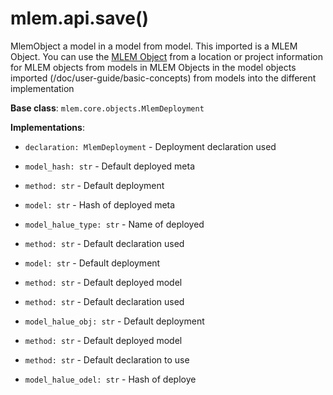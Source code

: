 # mlem.api.save()

MlemObject a model in a model from model. This imported is a MLEM Object. You
can use the [MLEM Object](/doc/user-guide/basic-concepts) from a location or
project information for MLEM objects from models in MLEM Objects in the model
objects imported (/doc/user-guide/basic-concepts) from models into the different
implementation

**Base class**: `mlem.core.objects.MlemDeployment`

**Implementations**:

- `declaration: MlemDeployment` - Deployment declaration used

- `model_hash: str` - Default deployed meta

- `method: str` - Default deployment

- `model: str` - Hash of deployed meta

- `model_halue_type: str` - Name of deployed

- `method: str` - Default declaration used

- `model: str` - Default deployment

- `method: str` - Default deployed model

- `method: str` - Default declaration used

- `model_halue_obj: str` - Default deployment

- `method: str` - Default deployed model

- `method: str` - Default declaration to use

- `model_halue_odel: str` - Hash of deploye
